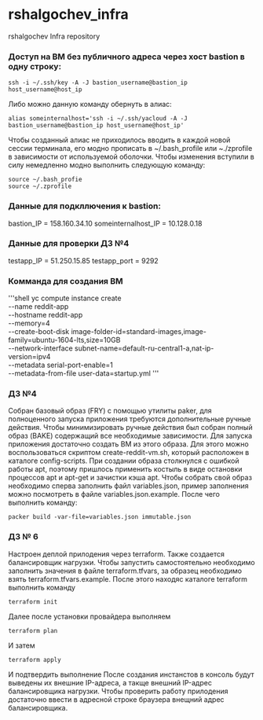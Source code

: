 # rshalgochev_infra
rshalgochev Infra repository

### Доступ на ВМ без публичного адреса через хост bastion в одну строку: ###
```shell
ssh -i ~/.ssh/key -A -J bastion_username@bastion_ip host_username@host_ip
```
Либо можно данную команду обернуть в алиас:
```shell
alias someinternalhost='ssh -i ~/.ssh/yacloud -A -J bastion_username@bastion_ip host_username@host_ip'
```
Чтобы созданный алиас не приходилось вводить в каждой новой сессии терминала, его модно прописать в ~/.bash_profile
или ~./zprofile в зависимости от используемой оболочки.
Чтобы изменения вступили в силу немедленно модно выполнить следующую команду:
```shell
source ~/.bash_profie
source ~/.zprofile
```
### Данные для подкллючения к bastion: ###
bastion_IP = 158.160.34.10
someinternalhost_IP = 10.128.0.18

### Данные для проверки ДЗ №4 ###
testapp_IP = 51.250.15.85
testapp_port = 9292

### Комманда для создания ВМ ###
'''shell
yc compute instance create \
  --name reddit-app \
  --hostname reddit-app \
  --memory=4 \
  --create-boot-disk image-folder-id=standard-images,image-family=ubuntu-1604-lts,size=10GB \
  --network-interface subnet-name=default-ru-central1-a,nat-ip-version=ipv4 \
  --metadata serial-port-enable=1 \
  --metadata-from-file user-data=startup.yml
'''

### ДЗ №4 ###
Собран базовый образ (FRY) с помощью утилиты paker, для полноценного запуска приложения требуются дополнительные ручные
действия. Чтобы минимизировать ручные действия был собран полный образ (BAKE) содержащий все необходимые зависимости.
Для запуска приложения достаточно создать ВМ из этого образа. Для этого можно воспользоваться скриптом
create-reddit-vm.sh, который расположен в каталоге config-scripts.
При создании образа столкнулся с ошибкой работы apt, поэтому пришлось применить костыль в виде остановки процессов apt
и apt-get и зачистки кэша apt.
Чтобы собрать свой образ необходимо сперва заполнить файл variables.json, пример заполнения можно посмотреть в файле
variables.json.example. После чего выполнить команду:
```shell
packer build -var-file=variables.json immutable.json
```

### ДЗ № 6 ###
Настроен деплой прилодения через terraform. Также создается балансировщик нагрузки. Чтобы запустить самостоятельно
необходимо заполнить значения в файле terraform.tfvars, за образец необходимо взять terraform.tfvars.example.
После этого находяс каталоге terraform выполнить команду
```shell
terraform init
```
Далее после установки провайдера выполняем
```shell
terraform plan
```
И затем
```shell
terraform apply
```
И подтвердить выполнение
После создания инстанстов в консоль будут выведены их внешние IP-адреса, а такще внешний IP-адрес балансировщика
нагрузки. Чтобы проверить работу прилодения достаточно ввести в адресной строке браузера внещний адрес балансировщика.
